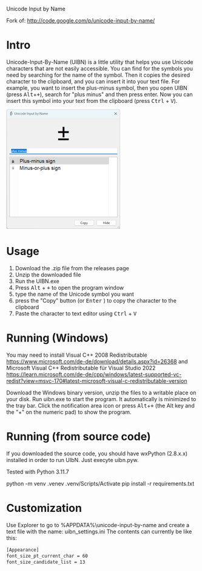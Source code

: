 Unicode Input by Name

Fork of: http://code.google.com/p/unicode-input-by-name/

Intro
=====
Unicode-Input-By-Name (UIBN) is a little utility that helps you use Unicode characters that are not easily accessible.
You can find for the symbols you need by searching for the name of the symbol. Then it copies the desired character to the clipboard, and you can insert it into your text file.
For example, you want to insert the plus-minus symbol, then you open UIBN (press <kbd>Alt</kbd>+<kbd>+</kbd>), search for "plus minus" and then press enter. Now you can insert this symbol into your text from the clipboard (press <kbd>Ctrl</kbd> + <kbd>V</kbd>).

![Screenshot of Unicode-Input-By-Name](docs/UIBN-Plus-Minus-Screenshot.png)

Usage
===========
1. Download the .zip file from the releases page
2. Unzip the downloaded file
3. Run the UIBN.exe
4. Press <kbd>Alt</kbd> + <kbd>+</kbd> to open the program window
5. type the name of the Unicode symbol you want
6. press the "Copy" button (or <kbd>Enter</kbd> ) to copy the character to the clipboard
7. Paste the character to text editor using <kbd>Ctrl</kbd> + <kbd>V</kbd>

Running (Windows)
==========================

You may need to install Visual C++ 2008 Redistributable 
https://www.microsoft.com/de-de/download/details.aspx?id=26368
and Microsoft Visual C++ Redistributable für Visual Studio 2022
https://learn.microsoft.com/de-de/cpp/windows/latest-supported-vc-redist?view=msvc-170#latest-microsoft-visual-c-redistributable-version

Download the Windows binary version, unzip the files to
a writable place on your disk.
Run uibn.exe to start the program.
It automatically is minimized to the tray bar. Click the notification area icon or press
<kbd>Alt</kbd>+<kbd>+</kbd> (the Alt key and the "+" on the numeric pad) to show the program.

Running (from source code)
==========================

If you downloaded the source code, you should have wxPython (2.8.x.x) installed
in order to run UIbN. Just execyte uibn.pyw.

Tested with Python 3.11.7

python -m venv .venev
.venv/Scripts/Activate
pip install -r requirements.txt

Customization
=============
Use Explorer to go to %APPDATA%\unicode-input-by-name and create a text file with the name:
uibn_settings.ini
The contents can currently be like this:


    [Appearance]
    font_size_pt_current_char = 60
    font_size_candidate_list = 13
